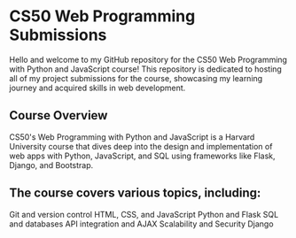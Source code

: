 # CS50 Web Programming Submissions
Hello and welcome to my GitHub repository for the CS50 Web Programming with Python and JavaScript course! This repository is dedicated to hosting all of my project submissions for the course, showcasing my learning journey and acquired skills in web development.

## Course Overview
CS50's Web Programming with Python and JavaScript is a Harvard University course that dives deep into the design and implementation of web apps with Python, JavaScript, and SQL using frameworks like Flask, Django, and Bootstrap.

## The course covers various topics, including:

Git and version control
HTML, CSS, and JavaScript
Python and Flask
SQL and databases
API integration and AJAX
Scalability and Security
Django
